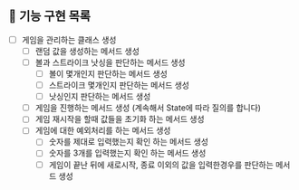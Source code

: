 ## 💼 기능 구현 목록
- [ ] 게임을 관리하는 클래스 생성
    - [ ] 랜덤 값을 생성하는 메서드 생성
    - [ ] 볼과 스트라이크 낫싱을 판단하는 메서드 생성
        - [ ] 볼이 몇개인지 판단하는 메서드 생성
        - [ ] 스트라이크 몇개인지 판단하는 메서드 생성
        - [ ] 낫싱인지 판단하는 메서드 생성
    - [ ] 게임을 진행하는 메서드 생성 (계속해서 State에 따라 질의를 합니다)
    - [ ] 게임 재시작을 할때 값들을 초기화 하는 메서드 생성
    - [ ] 게임에 대한 예외처리를 하는 메서드 생성
        - [ ] 숫자를 제대로 입력했는지 확인 하는 메서드 생성
        - [ ] 숫자를 3개를 입력했는지 확인 하는 메서드 생성
        - [ ] 게임이 끝난 뒤에 새로시작, 종료 이외의 값을 입력한경우를 판단하는 메서드 생성
